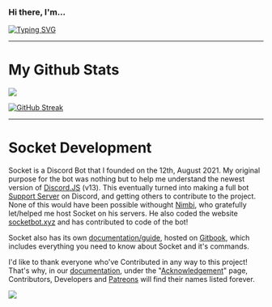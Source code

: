 ### Hi there, I'm...
[![Typing SVG](https://readme-typing-svg.herokuapp.com?color=7AD3FF&size=30&lines=MountainTiger;Founder+Of+Socket+Bot;Always+Learning+New+Skills)](https://git.io/typing-svg)

-------------------

# My Github Stats

<a href="https://github.com/mountaintiger144">
  <img align="center" src="https://github-readme-stats.vercel.app/api?username=mountaintiger144&bg_color=12131A&title_color=7ad3ff&text_color=fff&show_icons=true&icon_color=7ad3ff" />
</a>

[![GitHub Streak](http://github-readme-streak-stats.herokuapp.com?user=MountainTiger144&theme=dark&background=12131A&stroke=FFFFFF&border=FFFFFF&ring=7AD3FF&fire=7AD3FF&currStreakNum=FFFFFF&sideNums=FFFFFF&currStreakLabel=CACACA&sideLabels=CACACA)](https://git.io/streak-stats)

-------------------

# Socket Development

Socket is a Discord Bot that I founded on the 12th, August 2021. My original purpose for the bot was nothing but to help me understand the newest version of [Discord.JS](https://discord.js.org/) (v13). This eventually turned into making a full bot [Support Server](https://support.socketbot.xyz) on Discord, and getting others to contribute to the project. None of this would have been possible withought [Nimbi](https://github.com/PhantomNimbi), who gratefully let/helped me host Socket on his servers. He also coded the website [socketbot.xyz](https://socketbot.xyz) and has contributed to code of the bot!

Socket also has its own [documentation/guide](https://docs.socketbot.xyz/), hosted on [Gitbook](https://gitbook.io/), which includes everything you need to know about Socket and it's commands.

I'd like to thank everyone who've Contributed in any way to this project! That's why, in our [documentation](https://docs.socketbot.xyz/), under the "[Acknowledgement](https://docs.socketbot.xyz/other/acknowledgement)" page, Contributors, Developers and [Patreons](https://www.patreon.com/socketbot) will find their names listed forever.

<a href="https://github.com/Socket-Development/website">
  <img align="center" src="https://github-readme-stats.vercel.app/api/pin?username=socket-development&repo=website&title_color=7ad3ff&icon_color=7ad3ff&text_color=9f9f9f&bg_color=12131A&show_owner=true" />
</a>
